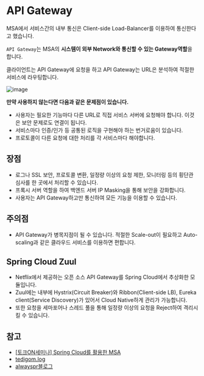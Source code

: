 # API Gateway

MSA에서 서비스간의 내부 통신은 Client-side Load-Balancer를 이용하여 통신한다고 했습니다. 

`API Gateway`는 MSA의 **시스템이 외부 Network와 통신할 수 있는 Gateway역할**을 합니다. 

클라이언트는 API Gateway에 요청을 하고 API Gateway는 URL은 분석하여 적절한 서비스에 라우팅합니다.

![image](https://user-images.githubusercontent.com/53790137/153696166-cdff1306-104b-4ad5-9a2a-edacefd2f4bf.png)

**만약 사용하지 않는다면 다음과 같은 문제점이 있습니다.**
- 사용자는 필요한 기능마다 다른 URL로 직접 서비스 서버에 요청해야 합니다. 이것은 보안 문제로도 연결이 됩니다.
- 서비스마다 인증/인가 등 공통된 로직을 구현해야 하는 번거로움이 있습니다.
- 프로토콜이 다른 요청에 대한 처리를 각 서비스마다 해야합니다.

## 장점

- 로그나 SSL 보안, 프로토콜 변환, 일정량 이상의 요청 제한, 모니터링 등의 횡단관심사를 한 곳에서 처리할 수 있습니다.
- 프록시 서버 역할을 하여 백엔드 서버 IP Masking을 통해 보안을 강화합니다.
- 사용자는 API Gateway하고만 통신하여 모든 기능을 이용할 수 있습니다.

## 주의점

- API Gateway가 병목지점이 될 수 있습니다. 적절한 Scale-out이 필요하고 Auto-scaling과 같은 클라우드 서비스를 이용하면 편합니다.

## Spring Cloud Zuul

- Netflix에서 제공하는 오픈 소스 API Gateway를 Spring Cloud에서 추상화한 모듈입니다.
- Zuul에는 내부에 Hystrix(Circuit Breaker)와 Ribbon(Client-side LB), Eureka client(Service Discovery)가 있어서 Cloud Native하게 관리가 가능합니다.
- 또한 요청을 세마포어나 스레드 풀을 통해 일정량 이상의 요청을 Reject하여 격리시킬 수 있습니다.

## 참고
- [[토크ON세미나] Spring Cloud를 활용한 MSA](https://www.youtube.com/watch?v=6g1wH97BiuQ&ab_channel=SKplanetTacademy)
- [tedigom.log](https://medium.com/dtevangelist/event-driven-microservice-%EB%9E%80-54b4eaf7cc4a)
- [alwayspr블로그](https://alwayspr.tistory.com/25)